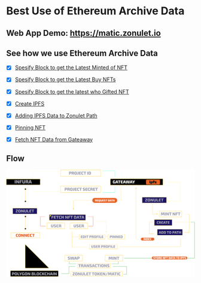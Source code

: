 
# Best Use of Ethereum Archive Data

## Web App Demo: https://matic.zonulet.io

## See how we use Ethereum Archive Data
- [x] [Spesify Block to get the Latest Minted of NFT](https://github.com/Agin-DropDisco/ETH-DENVER-HACK-2023/tree/main/INFURA/Best-Use-of-Ethereum-Archive-Data/client/src/components/nft-detail/nft-detail.js#L148)
- [x] [Spesify Block to get the Latest Buy NFTs](https://github.com/Agin-DropDisco/ETH-DENVER-HACK-2023/tree/main/INFURA/Best-Use-of-Ethereum-Archive-Data/client/src/components/explore/exploreall.js#L362)
- [x] [Spesify Block to get the latest who Gifted NFT](https://github.com/Agin-DropDisco/ETH-DENVER-HACK-2023/tree/main/INFURA/Best-Use-of-Ethereum-Archive-Data/client/src/components/explore/exploreall.js#LL368C62-L368C71)

- [x] [Create IPFS](https://github.com/Agin-DropDisco/ETH-DENVER-HACK-2023/tree/main/INFURA/Best-Use-of-Infura-NFT-API/client/src/components/mint/mint.js#L762)
- [x] [Adding IPFS Data to Zonulet Path](https://github.com/Agin-DropDisco/ETH-DENVER-HACK-2023/tree/main/INFURA/Best-Use-of-Infura-NFT-API/client/src/components/mint/mint.js#L834)
- [x] [Pinning NFT](https://github.com/Agin-DropDisco/ETH-DENVER-HACK-2023/tree/main/INFURA/Best-Use-of-Infura-NFT-API/client/src/components/mint/mint.js#L853)
- [x] [Fetch NFT Data from Gateaway](https://github.com/Agin-DropDisco/ETH-DENVER-HACK-2023/tree/main/INFURA/Best-Use-of-Infura-NFT-API/client/src/components/explore/exploreall.js#L778)


## Flow
<p align="center">
  <img src="./INFURA_FLOW.png" />
</p>
